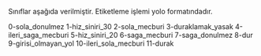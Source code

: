 Sınıflar aşağıda verilmiştir. Etiketleme işlemi yolo formatındadır.

0-sola_donulmez
1-hiz_siniri_30
2-sola_mecburi
3-duraklamak_yasak
4-ileri_saga_mecburi
5-hiz_siniri_20
6-saga_mecburi
7-saga_donulmez
8-dur
9-girisi_olmayan_yol
10-ileri_sola_mecburi
11-durak